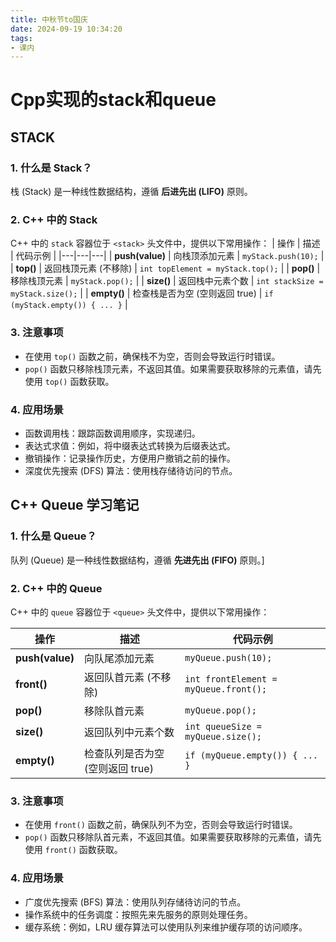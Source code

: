 ```yaml
---
title: 中秋节to国庆
date: 2024-09-19 10:34:20
tags:
- 课内
---
```

<!--more-->
# Cpp实现的stack和queue
## STACK
### 1. 什么是 Stack？

栈 (Stack) 是一种线性数据结构，遵循 **后进先出 (LIFO)** 原则。 

### 2. C++ 中的 Stack

C++ 中的 `stack` 容器位于 `<stack>` 头文件中，提供以下常用操作：
| 操作  | 描述 | 代码示例 |
|---|---|---|
| **push(value)** | 向栈顶添加元素 | `myStack.push(10);` |
| **top()** | 返回栈顶元素 (不移除) | `int topElement = myStack.top();` |
| **pop()** | 移除栈顶元素 | `myStack.pop();` |
| **size()** | 返回栈中元素个数 | `int stackSize = myStack.size();` |
| **empty()** | 检查栈是否为空 (空则返回 true) | `if (myStack.empty()) { ... }` |

### 3. 注意事项

*  在使用 `top()` 函数之前，确保栈不为空，否则会导致运行时错误。
*  `pop()` 函数只移除栈顶元素，不返回其值。如果需要获取移除的元素值，请先使用 `top()` 函数获取。
### 4. 应用场景
* 函数调用栈：跟踪函数调用顺序，实现递归。
* 表达式求值：例如，将中缀表达式转换为后缀表达式。
* 撤销操作：记录操作历史，方便用户撤销之前的操作。
* 深度优先搜索 (DFS) 算法：使用栈存储待访问的节点。


## 
## C++ Queue 学习笔记

### 1. 什么是 Queue？

队列 (Queue) 是一种线性数据结构，遵循 **先进先出 (FIFO)** 原则。]
### 2. C++ 中的 Queue

C++ 中的 `queue` 容器位于 `<queue>` 头文件中，提供以下常用操作：

| 操作  | 描述 | 代码示例 |
|---|---|---|
| **push(value)** | 向队尾添加元素 | `myQueue.push(10);` |
| **front()** | 返回队首元素 (不移除) | `int frontElement = myQueue.front();` |
| **pop()** | 移除队首元素 | `myQueue.pop();` |
| **size()** | 返回队列中元素个数 | `int queueSize = myQueue.size();` |
| **empty()** | 检查队列是否为空 (空则返回 true) | `if (myQueue.empty()) { ... }` |
### 3. 注意事项

* 在使用 `front()` 函数之前，确保队列不为空，否则会导致运行时错误。
* `pop()` 函数只移除队首元素，不返回其值。如果需要获取移除的元素值，请先使用 `front()` 函数获取。

### 4. 应用场景

* 广度优先搜索 (BFS) 算法：使用队列存储待访问的节点。
* 操作系统中的任务调度：按照先来先服务的原则处理任务。
* 缓存系统：例如，LRU 缓存算法可以使用队列来维护缓存项的访问顺序。



